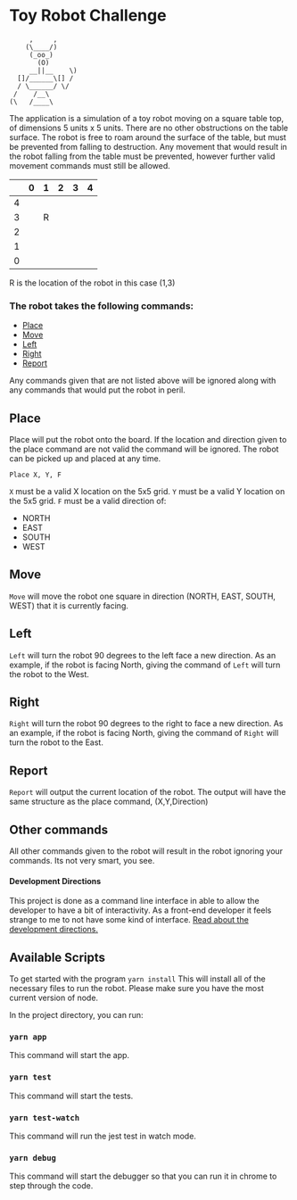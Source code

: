 # Toy Robot Challenge

```
     ,     ,
    (\____/)
     (_oo_)
       (O)
     __||__    \)
  []/______\[] /
  / \______/ \/
 /    /__\
(\   /____\
```

The application is a simulation of a toy robot moving on a square table top, of dimensions 5 units x 5 units. There are no other obstructions on the table surface. The robot is free to roam around the surface of the table, but must be prevented from falling to destruction. Any movement that would result in the robot falling from the table must be prevented, however further valid movement commands must still be allowed.


  |  |  0 | 1  | 2  |  3 | 4  |
  |---|---|---|---|---|---|
  4 |  |   |       |       |      |      |
  3 |   | R  |   |   |   |   |
  2 |   |   |   |   |   |   |
  1 |   |   |   |   |   |   |
  0 |   |   |   |   |   |   |
       
R is the location of the robot in this case (1,3)


### The robot takes the following commands:
- [Place](#place)
- [Move](#move)
- [Left](#left)
- [Right](#right)
- [Report](#report)

Any commands given that are not listed above will be ignored along with any commands that would put the robot in peril.

## Place

Place will put the robot onto the board. If the location and direction given to the place command are not valid the command will be ignored. The robot can be picked up and placed at any time.

`Place X, Y, F`

`X` must be a valid X location on the 5x5 grid.
`Y` must be a valid Y location on the 5x5 grid.
`F` must be a valid direction of:
 - NORTH
 - EAST
 - SOUTH
 - WEST

## Move

`Move` will move the robot one square in direction (NORTH, EAST, SOUTH, WEST) that it is currently facing.

## Left

`Left` will turn the robot 90 degrees to the left face a new direction. As an example, if the robot is facing North, giving the command of `Left` will turn the robot to the West. 

## Right

`Right` will turn the robot 90 degrees to the right to face a new direction. As an example, if the robot is facing North, giving the command of `Right` will turn the robot to the East.

## Report

`Report` will output the current location of the robot. The output will have the same structure as the place command, (X,Y,Direction)

## Other commands

All other commands given to the robot will result in the robot ignoring your commands. Its not very smart, you see.


#### Development Directions

This project is done as a command line interface in able to allow the developer to have a bit of interactivity. As a front-end developer it feels strange to me to not have some kind of interface. 
[Read about the development directions.](blob/master/DESIGNDIRECTION.md)


## Available Scripts

To get started with the program
`yarn install` This will install all of the necessary files to run the robot.
Please make sure you have the most current version of node.

In the project directory, you can run:
### `yarn app`
This command will start the app.

### `yarn test`
This command will start the tests.

### `yarn test-watch`
This command will run the jest test in watch mode.

### `yarn debug`
This command will start the debugger so that you can run it in chrome to step through the code.

